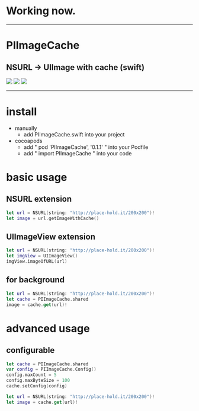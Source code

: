 
# Working now.

---

# PIImageCache

## NSURL -> UIImage with cache (swift)

![](https://cocoapod-badges.herokuapp.com/l/PIImageCache/badge.png)
![](https://cocoapod-badges.herokuapp.com/v/PIImageCache/badge.png)
![](https://cocoapod-badges.herokuapp.com/p/PIImageCache/badge.png)

---


# install

- manually
  - add PIImageCache.swift into your project
- cocoapods
  - add " pod 'PIImageCache', '0.1.1' " into your Podfile
  - add " import PIImageCache " into your code

# basic usage

## NSURL extension

```NSURL.swift
let url = NSURL(string: "http://place-hold.it/200x200")!
let image = url.getImageWithCache()
```

## UIImageView extension

```UIImageView.swift
let url = NSURL(string: "http://place-hold.it/200x200")!
let imgView = UIImageView()
imgView.imageOfURL(url)
```

## for background

```PIImageCache.swift
let url = NSURL(string: "http://place-hold.it/200x200")!
let cache = PIImageCache.shared
image = cache.get(url)!
```

# advanced usage

## configurable

```Config.swift
let cache = PIImageCache.shared
var config = PIImageCache.Config()
config.maxCount = 5
config.maxByteSize = 100
cache.setConfig(config)

let url = NSURL(string: "http://place-hold.it/200x200")!
let image = cache.get(url)!
```